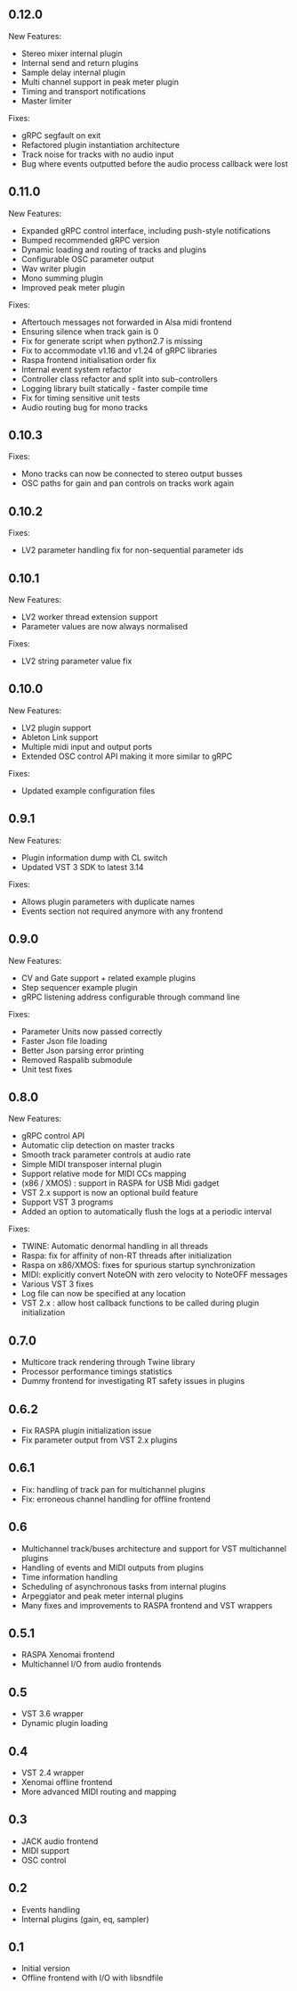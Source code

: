 ## 0.12.0

New Features:
  * Stereo mixer internal plugin
  * Internal send and return plugins
  * Sample delay internal plugin
  * Multi channel support in peak meter plugin
  * Timing and transport notifications
  * Master limiter

Fixes:
  * gRPC segfault on exit
  * Refactored plugin instantiation architecture
  * Track noise for tracks with no audio input
  * Bug where events outputted before the audio process callback were lost

## 0.11.0

New Features:
  * Expanded gRPC control interface, including push-style notifications
  * Bumped recommended gRPC version
  * Dynamic loading and routing of tracks and plugins
  * Configurable OSC parameter output
  * Wav writer plugin
  * Mono summing plugin
  * Improved peak meter plugin

Fixes:
  * Aftertouch messages not forwarded in Alsa midi frontend
  * Ensuring silence when track gain is 0
  * Fix for generate script when python2.7 is missing
  * Fix to accommodate v1.16 and v1.24 of gRPC libraries
  * Raspa frontend initialisation order fix
  * Internal event system refactor
  * Controller class refactor and split into sub-controllers
  * Logging library built statically - faster compile time
  * Fix for timing sensitive unit tests
  * Audio routing bug for mono tracks

## 0.10.3

Fixes:
  * Mono tracks can now be connected to stereo output busses
  * OSC paths for gain and pan controls on tracks work again

## 0.10.2

Fixes:
  * LV2 parameter handling fix for non-sequential parameter ids

## 0.10.1

New Features:
  * LV2 worker thread extension support
  * Parameter values are now always normalised

Fixes:
  * LV2 string parameter value fix

## 0.10.0

New Features:
  * LV2 plugin support
  * Ableton Link support
  * Multiple midi input and output ports
  * Extended OSC control API making it more similar to gRPC

Fixes:
  * Updated example configuration files

## 0.9.1

New Features:
  * Plugin information dump with CL switch
  * Updated VST 3 SDK to latest 3.14

Fixes:
  * Allows plugin parameters with duplicate names
  * Events section not required anymore with any frontend

## 0.9.0

New Features:
  * CV and Gate support + related example plugins
  * Step sequencer example plugin
  * gRPC listening address configurable through command line

Fixes:
  * Parameter Units now passed correctly
  * Faster Json file loading
  * Better Json parsing error printing
  * Removed Raspalib submodule
  * Unit test fixes

## 0.8.0

New Features:
  * gRPC control API
  * Automatic clip detection on master tracks
  * Smooth track parameter controls at audio rate
  * Simple MIDI transposer internal plugin
  * Support relative mode for MIDI CCs mapping
  * (x86 / XMOS) : support in RASPA for USB Midi gadget
  * VST 2.x support is now an optional build feature
  * Support VST 3 programs
  * Added an option to automatically flush the logs at a periodic interval

Fixes:
  * TWINE: Automatic denormal handling in all threads
  * Raspa: fix for affinity of non-RT threads after initialization
  * Raspa on x86/XMOS: fixes for spurious startup synchronization
  * MIDI: explicitly convert NoteON with zero velocity to NoteOFF messages
  * Various VST 3 fixes
  * Log file can now be specified at any location
  * VST 2.x : allow host callback functions to be called during plugin initialization

## 0.7.0

  * Multicore track rendering through Twine library
  * Processor performance timings statistics
  * Dummy frontend for investigating RT safety issues in plugins

## 0.6.2

  * Fix RASPA plugin initialization issue
  * Fix parameter output from VST 2.x plugins

## 0.6.1

  * Fix: handling of track pan for multichannel plugins
  * Fix: erroneous channel handling for offline frontend

## 0.6

  * Multichannel track/buses architecture and support for VST multichannel plugins
  * Handling of events and MIDI outputs from plugins
  * Time information handling
  * Scheduling of asynchronous tasks from internal plugins
  * Arpeggiator and peak meter internal plugins
  * Many fixes and improvements to RASPA frontend and VST wrappers

## 0.5.1

  * RASPA Xenomai frontend
  * Multichannel I/O from audio frontends

## 0.5

  * VST 3.6 wrapper
  * Dynamic plugin loading

## 0.4

  * VST 2.4 wrapper
  * Xenomai offline frontend
  * More advanced MIDI routing and mapping

## 0.3

  * JACK audio frontend
  * MIDI support
  * OSC control

## 0.2

  * Events handling
  * Internal plugins (gain, eq, sampler)

## 0.1

  * Initial version
  * Offline frontend with I/O with libsndfile
